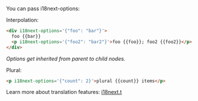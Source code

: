 You can pass i18next-options:

Interpolation:

```html
<div i18next-options='{"foo": "bar"}'>
  foo {{bar}}
  <p i18next-options='{"foo2": "bar2"}'>foo {{foo}}; foo2 {{foo2}}</p>
</div>
```

*Options get inherited from parent to child nodes.*

Plural:

```html
<p i18next-options='{"count": 2}'>plural {{count}} items</p>
```

Learn more about translation features: [i18next.t](https://www.i18next.com/essentials.html)